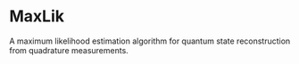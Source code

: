 # MaxLik

A maximum likelihood estimation algorithm for quantum state reconstruction from quadrature measurements.
